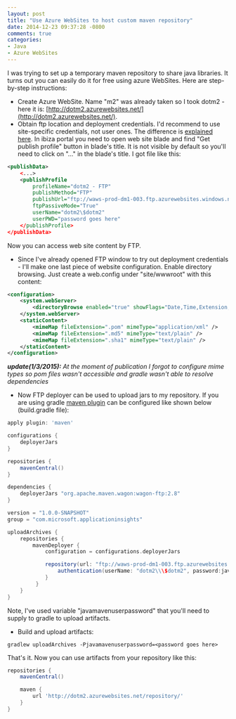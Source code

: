 ```yaml
---
layout: post
title: "Use Azure WebSites to host custom maven repository"
date: 2014-12-23 09:37:28 -0800
comments: true
categories: 
- Java
- Azure WebSites
---
```

I was trying to set up a temporary maven repository to share java libraries. It turns out you can easily do it for free using azure WebSites. Here are step-by-step instructions:

* Create Azure WebSite. Name "m2" was already taken so I took dotm2 - here it is: [http://dotm2.azurewebsites.net/](http://dotm2.azurewebsites.net/).
* Obtain ftp location and deployment credentials. I'd recommend to use site-specific credentials, not user ones. The difference is [explained here](https://github.com/projectkudu/kudu/wiki/Deployment-credentials). In ibiza portal you need to open web site blade and find "Get publish profile" button in blade's title. It is not visible by default so you'll need to click on "..." in the blade's title. I got file like this:
``` xml
<publishData>
	<...>
	<publishProfile 
		profileName="dotm2 - FTP" 
		publishMethod="FTP" 
		publishUrl="ftp://waws-prod-dm1-003.ftp.azurewebsites.windows.net/site/wwwroot" 
		ftpPassiveMode="True" 
		userName="dotm2\$dotm2" 
		userPWD="password goes here" 
	</publishProfile>
</publishData>
```
Now you can access web site content by FTP. 

* Since I've already opened FTP window to try out deployment credentials - I'll make one last piece of website configuration. Enable directory browsing. Just create a web.config under "site/wwwroot" with this content:
 
``` xml
<configuration>
	<system.webServer>
		<directoryBrowse enabled="true" showFlags="Date,Time,Extension,Size" />
	</system.webServer>
	<staticContent>
		<mimeMap fileExtension=".pom" mimeType="application/xml" />
		<mimeMap fileExtension=".md5" mimeType="text/plain" />
		<mimeMap fileExtension=".sha1" mimeType="text/plain" />
	</staticContent>
</configuration>
```

***update(1/3/2015):** At the moment of publication I forgot to configure mime types so pom files wasn't accessible and gradle wasn't able to resolve dependencies*

* Now FTP deployer can be used to upload jars to my repository. If you are using gradle [maven plugin](http://www.gradle.org/docs/current/userguide/maven_plugin.html) can be configured like shown below (build.gradle file):

``` groovy
apply plugin: 'maven'

configurations {
    deployerJars
}

repositories {
    mavenCentral()
}

dependencies { 
    deployerJars "org.apache.maven.wagon:wagon-ftp:2.8"
} 

version = "1.0.0-SNAPSHOT"
group = "com.microsoft.applicationinsights"

uploadArchives {
    repositories {
        mavenDeployer {
            configuration = configurations.deployerJars

            repository(url: "ftp://waws-prod-dm1-003.ftp.azurewebsites.windows.net/site/wwwroot/repository/") { 
                authentication(userName: "dotm2\\\$dotm2", password:javamavenuserpassword)
            }
         }
    }
}
```

Note, I've used variable "javamavenuserpassword" that you'll need to supply to gradle to upload artifacts. 

* Build and upload artifacts:
```
gradlew uploadArchives -Pjavamavenuserpassword=<password goes here>
```

That's it. Now you can use artifacts from your repository like this:

``` groovy
repositories {
    mavenCentral()

    maven {
        url 'http://dotm2.azurewebsites.net/repository/'
    }
}
```